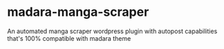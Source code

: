 # madara-manga-scraper
An automated manga scraper wordpress plugin with autopost capabilities that's 100% compatible with madara theme 
